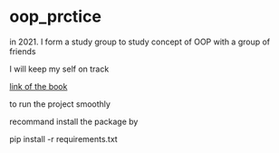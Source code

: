 # oop_prctice


in 2021. I form a study group to study concept of OOP with a group of friends

I will keep my self on track

[link of the book](https://amazon.com/Python-Object-Oriented-Programming-maintainable-object-oriented/dp/1801077266)


to run the project smoothly

recommand install the package by

pip install -r requirements.txt